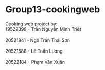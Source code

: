 # Group13-cookingweb

Cooking web project by:<br>
19522398 - Trần Nguyễn Minh Triết<br><br>
20521841 - Ngô Trần Thái Sơn<br><br>
20521588 - Lê Tuấn Lương<br><br>
20522184 - Phạm Văn Xuân

